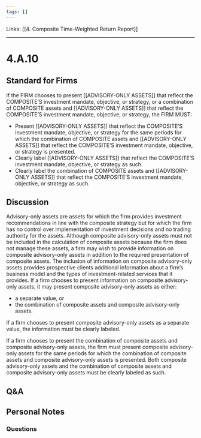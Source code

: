 ```yaml
---
tags: []
---
```

Links: [[4. Composite Time-Weighted Return Report]]
___
# 4.A.10
## Standard for Firms
If the FIRM chooses to present [[ADVISORY-ONLY ASSETS]] that reflect the COMPOSITE’S investment mandate, objective, or strategy, or a combination of COMPOSITE assets and [[ADVISORY-ONLY ASSETS]] that reflect the COMPOSITE’S investment mandate, objective, or strategy, the FIRM MUST:
- Present [[ADVISORY-ONLY ASSETS]] that reflect the COMPOSITE’S investment mandate, objective, or strategy for the same periods for which the combination of COMPOSITE assets and [[ADVISORY-ONLY ASSETS]] that reflect the COMPOSITE’S investment mandate, objective, or strategy is presented.
- Clearly label [[ADVISORY-ONLY ASSETS]] that reflect the COMPOSITE’S investment mandate, objective, or strategy as such.
- Clearly label the combination of COMPOSITE assets and [[ADVISORY-ONLY ASSETS]] that reflect the COMPOSITE’S investment mandate, objective, or strategy as such.
## Discussion
Advisory-only assets are assets for which the firm provides investment recommendations in line with the composite strategy but for which the firm has no control over implementation of investment decisions and no trading authority for the assets. Although composite advisory-only assets must not be included in the calculation of composite assets because the firm does not manage these assets, a firm may wish to provide information on composite advisory-only assets in addition to the required presentation of composite assets. The inclusion of information on composite advisory-only assets provides prospective clients additional information about a firm’s business model and the types of investment-related services that it provides. If a firm chooses to present information on composite advisory-only assets, it may present composite advisory-only assets as either:
- a separate value, or
- the combination of composite assets and composite advisory-only assets.

If a firm chooses to present composite advisory-only assets as a separate value, the information must be clearly labeled.

If a firm chooses to present the combination of composite assets and composite advisory-only assets, the firm must present composite advisory-only assets for the same periods for which the combination of composite assets and composite advisory-only assets is presented. Both composite advisory-only assets and the combination of composite assets and composite advisory-only assets must be clearly labeled as such.
## Q&A

## Personal Notes

### Questions